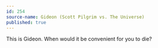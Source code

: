 ```yaml
---
id: 254
source-name: Gideon (Scott Pilgrim vs. The Universe)
published: true
---
```

 This is Gideon. When would it be convenient for you to die?

